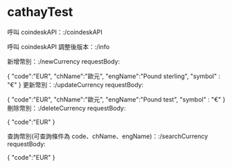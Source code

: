 # cathayTest

呼叫 coindeskAPI：<host>:<port>/coindeskAPI

呼叫 coindeskAPI 調整後版本：<host>:<port>/info

新增幣別：<host>:<port>/newCurrency
requestBody:

{
    "code":"EUR",
    "chName":"歐元",
    "engName":"Pound sterling",
    "symbol" : "&euro;"
}
更新幣別：<host>:<port>/updateCurrency
requestBody:

{
    "code":"EUR",
    "chName":"歐元",
    "engName":"Pound test",
    "symbol" : "&euro;"
}
刪除幣別：<host>:<port>/deleteCurrency
requestBody:

{
    "code":"EUR"
}

查詢幣別(可查詢條件為 code、chName、engName)：<host>:<port>/searchCurrency
requestBody:

{
    "code":"EUR"
}

